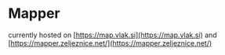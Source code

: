 # Mapper
currently hosted on [https://map.vlak.si](https://map.vlak.si) and [https://mapper.zeljeznice.net/](https://mapper.zeljeznice.net/)
